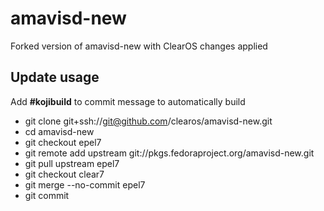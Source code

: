# amavisd-new

Forked version of amavisd-new with ClearOS changes applied

## Update usage
  Add __#kojibuild__ to commit message to automatically build

* git clone git+ssh://git@github.com/clearos/amavisd-new.git
* cd amavisd-new
* git checkout epel7
* git remote add upstream git://pkgs.fedoraproject.org/amavisd-new.git
* git pull upstream epel7
* git checkout clear7
* git merge --no-commit epel7
* git commit
